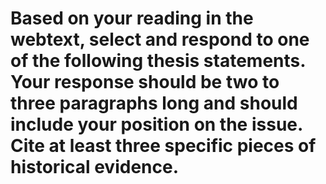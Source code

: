 # Based on your reading in the webtext, select and respond to one of the following thesis statements. Your response should be two to three paragraphs long and should include your position on the issue. Cite at least three specific pieces of historical evidence.










